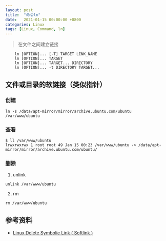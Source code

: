 ```yaml
---
layout: post
title:  "命令ln"
date:   2021-01-15 00:00:00 +0800
categories: Linux
tags: [Linux, Command, ln]
---
```


> 在文件之间建立链接
```
    ln [OPTION]... [-T] TARGET LINK_NAME
    ln [OPTION]... TARGET
    ln [OPTION]... TARGET... DIRECTORY
    ln [OPTION]... -t DIRECTORY TARGET...
```

## 文件或目录的软链接（类似指针）
### 创建
```shell
ln -s /data/apt-mirror/mirror/archive.ubuntu.com/ubuntu /var/www/ubuntu
```

### 查看
```shell
$ ll /var/www/ubuntu
lrwxrwxrwx 1 root root 49 Jan 15 00:23 /var/www/ubuntu -> /data/apt-mirror/mirror/archive.ubuntu.com/ubuntu/
```

### 删除
1. unlink
```shell
unlink /var/www/ubuntu
```

2. rm
```shell
rm /var/www/ubuntu
```

## 参考资料
* [Linux Delete Symbolic Link ( Softlink )](https://www.cyberciti.biz/faq/linux-remove-delete-symbolic-softlink-command/)
